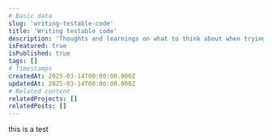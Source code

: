 ```yaml
---
# Basic data
slug: 'writing-testable-code'
title: 'Writing testable code'
description: 'Thoughts and learnings on what to think about when trying to write testable code.'
isFeatured: true
isPublished: true
tags: []
# Timestamps
createdAt: 2025-03-14T00:00:00.000Z
updatedAt: 2025-03-14T00:00:00.000Z
# Related content
relatedProjects: []
relatedPosts: []
---
```


this is a test
